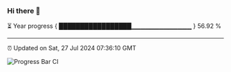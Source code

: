 ### Hi there 👋

⏳ Year progress { █████████████████▁▁▁▁▁▁▁▁▁▁▁▁▁ } 56.92 %

---

⏰ Updated on Sat, 27 Jul 2024 07:36:10 GMT

![Progress Bar CI](https://github.com/IshwaranRudhara/GIT-ACTION/workflows/Progress%20Bar%20CI/badge.svg)

